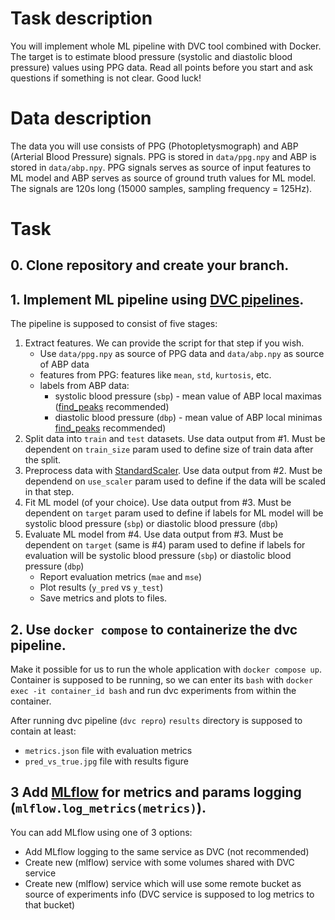 # Task description

You will implement whole ML pipeline with DVC tool combined with Docker. The target is to estimate blood pressure (systolic and diastolic blood pressure) values using PPG data. Read all points before you start and ask questions if something is not clear. Good luck!

# Data description

The data you will use consists of PPG (Photopletysmograph) and ABP (Arterial Blood Pressure) signals. PPG is stored in `data/ppg.npy` and ABP is stored in `data/abp.npy`. PPG signals serves as source of input features to ML model and ABP serves as source of ground truth values for ML model. The signals are 120s long (15000 samples, sampling frequency = 125Hz).

# Task

## 0. Clone repository and create your branch.

## 1. Implement ML pipeline using [DVC pipelines](https://dvc.org/doc/start/data-management/pipelines).

The pipeline is supposed to consist of five stages:

1. Extract features. We can provide the script for that step if you wish. 
    * Use `data/ppg.npy` as source of PPG data and `data/abp.npy` as source of ABP data
    * features from PPG: features like `mean`, `std`, `kurtosis`, etc.
    * labels from ABP data: 
        * systolic blood pressure (`sbp`) - mean value of ABP local maximas ([find_peaks](https://docs.scipy.org/doc/scipy/reference/generated/scipy.signal.find_peaks.html) recommended)
        * diastolic blood pressure (`dbp`) - mean value of ABP local minimas [find_peaks](https://docs.scipy.org/doc/scipy/reference/generated/scipy.signal.find_peaks.html) recommended)
2. Split data into `train` and `test` datasets. Use data output from #1. Must be dependent on `train_size` param used to define size of train data after the split.
3. Preprocess data with [StandardScaler](https://scikit-learn.org/stable/modules/generated/sklearn.preprocessing.StandardScaler.html). Use data output from #2. Must be dependend on `use_scaler` param used to define if the data will be scaled in that step.
4. Fit ML model (of your choice). Use data output from #3. Must be dependent on `target` param used to define if labels for ML model will be systolic blood pressure (`sbp`) or diastolic blood pressure (`dbp`) 
5. Evaluate ML model from #4. Use data output from #3. Must be dependent on `target` (same is #4) param used to define if labels for evaluation will be systolic blood pressure (`sbp`) or diastolic blood pressure (`dbp`) 
    * Report evaluation metrics (`mae` and `mse`)
    * Plot results (`y_pred` vs `y_test`)
    * Save metrics and plots to files.
    
## 2. Use `docker compose` to containerize the dvc pipeline.

Make it possible for us to run the whole application with `docker compose up`. Container is supposed to be running, so we can enter its `bash` with `docker exec -it container_id bash` and run dvc experiments from within the container. 

After running dvc pipeline (`dvc repro`) `results` directory is supposed to contain at least:
* `metrics.json` file with evaluation metrics
* `pred_vs_true.jpg` file with results figure

## 3 Add [MLflow](https://www.mlflow.org/docs/latest/python_api/mlflow.html) for metrics and params logging (`mlflow.log_metrics(metrics)`). 

You can add MLflow using one of 3 options:
* Add MLflow logging to the same service as DVC (not recommended)
* Create new (mlflow) service with some volumes shared with DVC service
* Create new (mlflow) service which will use some remote bucket as source of experiments info (DVC service is supposed to log metrics to that bucket) 
